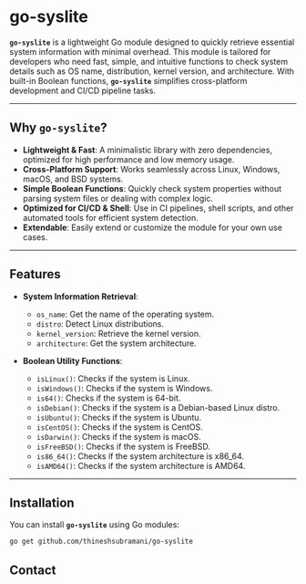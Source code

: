 # go-syslite

**`go-syslite`** is a lightweight Go module designed to quickly retrieve essential system information with minimal overhead. This module is tailored for developers who need fast, simple, and intuitive functions to check system details such as OS name, distribution, kernel version, and architecture. With built-in Boolean functions, **`go-syslite`** simplifies cross-platform development and CI/CD pipeline tasks.

---

## Why `go-syslite`?

- **Lightweight & Fast**: A minimalistic library with zero dependencies, optimized for high performance and low memory usage.
- **Cross-Platform Support**: Works seamlessly across Linux, Windows, macOS, and BSD systems.
- **Simple Boolean Functions**: Quickly check system properties without parsing system files or dealing with complex logic.
- **Optimized for CI/CD & Shell**: Use in CI pipelines, shell scripts, and other automated tools for efficient system detection.
- **Extendable**: Easily extend or customize the module for your own use cases.

---

## Features

- **System Information Retrieval**:
  - `os_name`: Get the name of the operating system.
  - `distro`: Detect Linux distributions.
  - `kernel_version`: Retrieve the kernel version.
  - `architecture`: Get the system architecture.

- **Boolean Utility Functions**:
  - `isLinux()`: Checks if the system is Linux.
  - `isWindows()`: Checks if the system is Windows.
  - `is64()`: Checks if the system is 64-bit.
  - `isDebian()`: Checks if the system is a Debian-based Linux distro.
  - `isUbuntu()`: Checks if the system is Ubuntu.
  - `isCentOS()`: Checks if the system is CentOS.
  - `isDarwin()`: Checks if the system is macOS.
  - `isFreeBSD()`: Checks if the system is FreeBSD.
  - `is86_64()`: Checks if the system architecture is x86_64.
  - `isAMD64()`: Checks if the system architecture is AMD64.

---

## Installation

You can install **`go-syslite`** using Go modules:

```bash
go get github.com/thineshsubramani/go-syslite
```

## Contact
